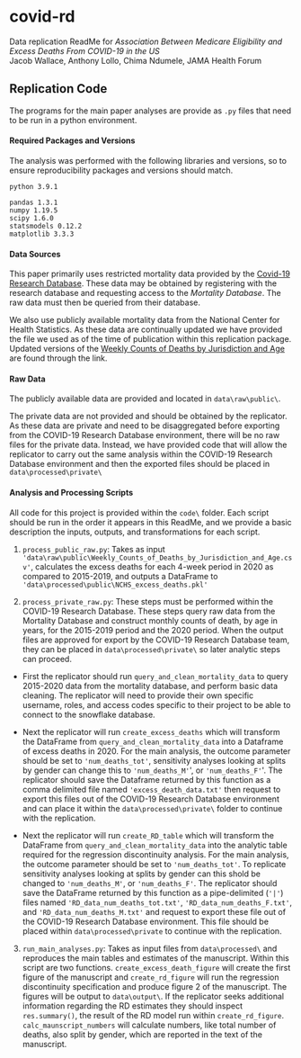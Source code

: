 # covid-rd


Data replication ReadMe  for
*Association Between Medicare Eligibility and Excess Deaths From COVID-19 in the US*  
Jacob Wallace, Anthony Lollo, Chima Ndumele, JAMA Health Forum

## Replication Code
The programs for the main paper analyses are provide as `.py` files that need to be run in a python environment.

#### Required Packages and Versions
The analysis was performed with the following libraries and versions, so to ensure reproducibility packages and versions should match.

```
python 3.9.1

pandas 1.3.1
numpy 1.19.5
scipy 1.6.0
statsmodels 0.12.2
matplotlib 3.3.3
```

#### Data Sources
This paper primarily uses restricted mortality data provided by the [Covid-19 Research Database](https://covid19researchdatabase.org/).
These data may be obtained by registering with the research database and requesting access to the *Mortality Database*. The raw data must then be queried from their database.

We also use publicly available mortality data from the National Center for Health Statistics.
As these data are continually updated we have provided the file we used as of the time of publication within this replication package.
Updated versions of the [Weekly Counts of Deaths by Jurisdiction and Age](https://data.cdc.gov/NCHS/Weekly-Counts-of-Deaths-by-Jurisdiction-and-Age/y5bj-9g5w) are found through the link.

#### Raw Data

The publicly available data are provided and located in `data\raw\public\`.  

The private data are not provided and should be obtained by the replicator.
As these data are private and need to be disaggregated before exporting from the COVID-19 Research Database environment,
there will be no raw files for the private data. Instead, we have provided code that will allow the replicator to
carry out the same analysis within the COVID-19 Research Database environment and then the exported files should be placed in `data\processed\private\`

#### Analysis and Processing Scripts

All code for this project is provided within the `code\` folder.
Each script should be run in the order it appears in this ReadMe, and we provide a basic description the inputs, outputs, and transformations for each script.

1. `process_public_raw.py`: Takes as input `'data\raw\public\Weekly_Counts_of_Deaths_by_Jurisdiction_and_Age.csv'`,
calculates the excess deaths for each 4-week period in 2020 as compared to 2015-2019, and outputs a DataFrame to `'data\processed\public\NCHS_excess_deaths.pkl'`

2. `process_private_raw.py`: These steps must be performed within the COVID-19 Research Database. These steps query raw data from the Mortality Database and construct monthly counts of death, by age in years, for the 2015-2019 period and the 2020 period. When the output files are approved for export by the COVID-19 Research Database team, they can be placed in `data\processed\private\` so later analytic steps can proceed.  
  - First the replicator should run `query_and_clean_mortality_data` to query 2015-2020 data from the mortality database, and perform basic data cleaning. The replicator will need to provide their own specific username, roles, and access codes specific to their project to be able to connect to the snowflake database.

  - Next the replicator will run `create_excess_deaths` which will transform the DataFrame from `query_and_clean_mortality_data` into a Dataframe of excess deaths in 2020. For the main analysis, the outcome parameter should be set to `'num_deaths_tot'`, sensitivity analyses looking at splits by gender can change this to `'num_deaths_M'`', or `'num_deaths_F'`'.  The replicator should
  save the Dataframe returned by this function as a comma delimited file named `'excess_death_data.txt'` then request to export this files out of the COVID-19 Research Database environment and can place it within the `data\processed\private\` folder to continue with the replication.

  - Next the replicator will run `create_RD_table` which will transform the DataFrame from `query_and_clean_mortality_data` into the analytic table required for the regression discontinuity analysis. For the main analysis, the outcome parameter should be set to `'num_deaths_tot'`. To replicate sensitivity analyses looking at splits by gender can this shold be changed to `'num_deaths_M'`, or `'num_deaths_F'`. The replicator should save the DataFrame returned by this function as a  pipe-delimited (`'|'`) files named `'RD_data_num_deaths_tot.txt'`, `'RD_data_num_deaths_F.txt'`, and  `'RD_data_num_deaths_M.txt'` and request to export these file out of the COVID-19 Research Database environment. This file should be placed within `data\processed\private` to continue with the replication.

3. `run_main_analyses.py`: Takes as input files from `data\processed\` and reproduces the main tables and estimates of the manuscript. Within this script are two functions. `create_excess_death_figure` will create the first figure of the manuscript and `create_rd_figure` will run the regression discontinuity specification and produce figure 2 of the manuscript. The figures will be output to `data\output\`. If the replicator seeks additional information regarding the RD estimates they should inspect `res.summary()`, the result of the RD model run within `create_rd_figure`. `calc_maunscript_numbers` will calculate numbers, like total number of deaths, also split by gender, which are reported in the text of the manuscript. 
